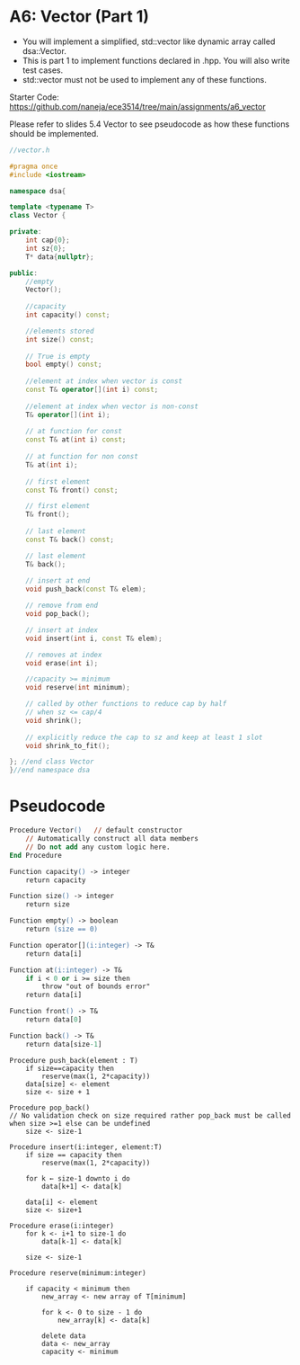 # A6: Vector (Part 1)

* You will implement a simplified, std::vector like dynamic array called dsa::Vector<T>. 
* This is part 1 to implement functions declared in .hpp. You will also write test cases.
* std::vector must not be used to implement any of these functions.

Starter Code: https://github.com/naneja/ece3514/tree/main/assignments/a6_vector

Please refer to slides 5.4 Vector to see pseudocode as how these functions should be implemented.



```cpp
//vector.h

#pragma once
#include <iostream>

namespace dsa{

template <typename T>
class Vector {

private:
    int cap{0};
    int sz{0};
    T* data{nullptr};

public:
    //empty
    Vector();
    
    //capacity
    int capacity() const;

    //elements stored
    int size() const;
    
    // True is empty
    bool empty() const;
    
    //element at index when vector is const
    const T& operator[](int i) const;
    
    //element at index when vector is non-const
    T& operator[](int i);
    
    // at function for const
    const T& at(int i) const;
    
    // at function for non const
    T& at(int i);
    
    // first element
    const T& front() const;

    // first element
    T& front();
    
    // last element
    const T& back() const;

    // last element
    T& back();
    
    // insert at end
    void push_back(const T& elem);

    // remove from end
    void pop_back();

    // insert at index
    void insert(int i, const T& elem);

    // removes at index
    void erase(int i);

    //capacity >= minimum
    void reserve(int minimum);

    // called by other functions to reduce cap by half 
    // when sz <= cap/4 
    void shrink();
    
    // explicitly reduce the cap to sz and keep at least 1 slot
    void shrink_to_fit();

}; //end class Vector
}//end namespace dsa
```



# Pseudocode

```ps
Procedure Vector()   // default constructor
    // Automatically construct all data members
    // Do not add any custom logic here.
End Procedure

Function capacity() -> integer
    return capacity

Function size() -> integer
    return size

Function empty() -> boolean
    return (size == 0)
```



```ps
Function operator[](i:integer) -> T&
    return data[i]

Function at(i:integer) -> T&
    if i < 0 or i >= size then
        throw "out of bounds error"
    return data[i]
```



```ps
Function front() -> T&
    return data[0]

Function back() -> T&
    return data[size-1]
```



```pseudocode
Procedure push_back(element : T)
    if size==capacity then
        reserve(max(1, 2*capacity))
    data[size] <- element
    size <- size + 1

Procedure pop_back()
// No validation check on size required rather pop_back must be called when size >=1 else can be undefined
    size <- size-1
```



```pseudocode
Procedure insert(i:integer, element:T)
    if size == capacity then
        reserve(max(1, 2*capacity))

    for k ← size-1 downto i do
        data[k+1] <- data[k]

    data[i] <- element
    size <- size+1
```



```pseudocode
Procedure erase(i:integer)
    for k <- i+1 to size-1 do
        data[k-1] <- data[k]

    size <- size-1
```



```pseudocode
Procedure reserve(minimum:integer)

    if capacity < minimum then
        new_array <- new array of T[minimum]

        for k <- 0 to size - 1 do
            new_array[k] <- data[k]

        delete data
        data <- new_array
        capacity <- minimum
```



